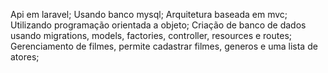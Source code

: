 Api em laravel;
Usando banco mysql;
Arquitetura baseada em mvc;
Utilizando programação orientada a objeto;
Criação de banco de dados usando migrations, models, factories, controller, resources e routes;
Gerenciamento de filmes, permite cadastrar filmes, generos e uma lista de atores;
